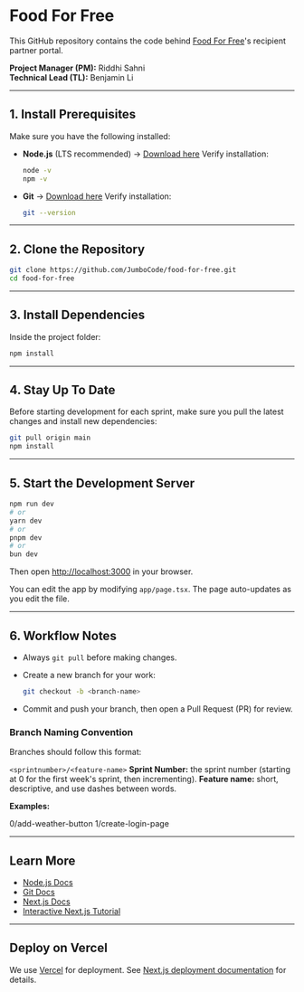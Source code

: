 # Food For Free

This GitHub repository contains the code behind [Food For Free](https://foodforfree.org/)'s recipient partner portal.

**Project Manager (PM):** Riddhi Sahni  
**Technical Lead (TL):** Benjamin Li

---

## 1. Install Prerequisites

Make sure you have the following installed:

* **Node.js** (LTS recommended) → [Download here](https://nodejs.org/en/download)
  Verify installation:

  ```bash
  node -v
  npm -v
  ```
* **Git** → [Download here](https://git-scm.com/downloads)
  Verify installation:

  ```bash
  git --version
  ```

---

## 2. Clone the Repository

```bash
git clone https://github.com/JumboCode/food-for-free.git
cd food-for-free
```

---

## 3. Install Dependencies

Inside the project folder:

```bash
npm install
```

---

## 4. Stay Up To Date

Before starting development for each sprint, make sure you pull the latest changes and install new dependencies:

```bash
git pull origin main
npm install
```

---

## 5. Start the Development Server

```bash
npm run dev
# or
yarn dev
# or
pnpm dev
# or
bun dev
```

Then open [http://localhost:3000](http://localhost:3000) in your browser.

You can edit the app by modifying `app/page.tsx`. The page auto-updates as you edit the file.

---

## 6. Workflow Notes

* Always `git pull` before making changes.
* Create a new branch for your work:

  ```bash
  git checkout -b <branch-name>
  ```
* Commit and push your branch, then open a Pull Request (PR) for review.

### Branch Naming Convention

Branches should follow this format:

`<sprintnumber>/<feature-name>`
**Sprint Number:** the sprint number (starting at 0 for the first week's sprint, then incrementing).
**Feature name:** short, descriptive, and use dashes between words.

**Examples:**

0/add-weather-button
1/create-login-page

---

## Learn More

* [Node.js Docs](https://nodejs.org/docs)
* [Git Docs](https://git-scm.com/doc)
* [Next.js Docs](https://nextjs.org/docs)
* [Interactive Next.js Tutorial](https://nextjs.org/learn)

---

## Deploy on Vercel

We use [Vercel](https://vercel.com/new?utm_medium=default-template&filter=next.js&utm_source=create-next-app&utm_campaign=create-next-app-readme) for deployment.
See [Next.js deployment documentation](https://nextjs.org/docs/app/building-your-application/deploying) for details.
